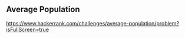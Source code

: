 ## Average Population

https://www.hackerrank.com/challenges/average-population/problem?isFullScreen=true
